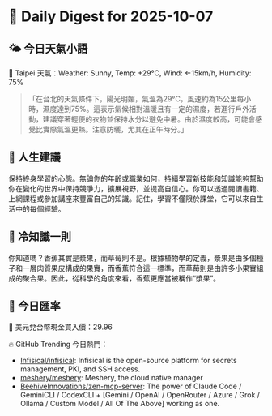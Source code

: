 # 🌅 Daily Digest for 2025-10-07

## 🌤️ 今日天氣小語
📍 Taipei 天氣：Weather: Sunny, Temp: +29°C, Wind: ←15km/h, Humidity: 75%
> 「在台北的天氣條件下，陽光明媚，氣溫為29°C，風速約為15公里每小時，濕度達到75%。這表示氣候相對溫暖且有一定的濕度，若進行戶外活動，建議穿著輕便的衣物並保持水分以避免中暑。由於濕度較高，可能會感覺比實際氣溫更熱。注意防曬，尤其在正午時分。」

## 💬 人生建議
保持終身學習的心態。無論你的年齡或職業如何，持續學習新技能和知識能夠幫助你在變化的世界中保持競爭力，擴展視野，並提高自信心。你可以透過閱讀書籍、上網課程或參加講座來豐富自己的知識。記住，學習不僅限於課堂，它可以來自生活中的每個經驗。

## 🧠 冷知識一則
你知道嗎？香蕉其實是漿果，而草莓則不是。根據植物學的定義，漿果是由多個種子和一層肉質果皮構成的果實，而香蕉符合這一標準，而草莓則是由許多小果實組成的聚合果。因此，從科學的角度來看，香蕉更應當被稱作“漿果”。
## 💱 今日匯率
💱 美元兌台幣現金買入價：29.96

🔥 GitHub Trending 今日熱門：
- [Infisical/infisical](https://github.com/Infisical/infisical): Infisical is the open-source platform for secrets management, PKI, and SSH access.
- [meshery/meshery](https://github.com/meshery/meshery): Meshery, the cloud native manager
- [BeehiveInnovations/zen-mcp-server](https://github.com/BeehiveInnovations/zen-mcp-server): The power of Claude Code / GeminiCLI / CodexCLI + [Gemini / OpenAI / OpenRouter / Azure / Grok / Ollama / Custom Model / All Of The Above] working as one.

